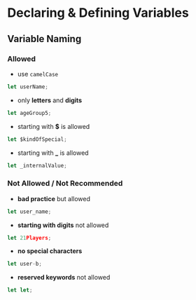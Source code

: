 # Declaring & Defining Variables

## Variable Naming

### Allowed

- use `camelCase`

```js
let userName;
```

- only **letters** and **digits**

```js
let ageGroup5;
```

- starting with **$** is allowed

```js
let $kindOfSpecial;
```

- starting with **\_** is allowed

```js
let _internalValue;
```

### Not Allowed / Not Recommended

- **bad practice** but allowed

```js
let user_name;
```

- **starting with digits** not allowed

```js
let 21Players;
```

- **no special characters**

```js
let user-b;
```

- **reserved keywords** not allowed

```js
let let;
```
